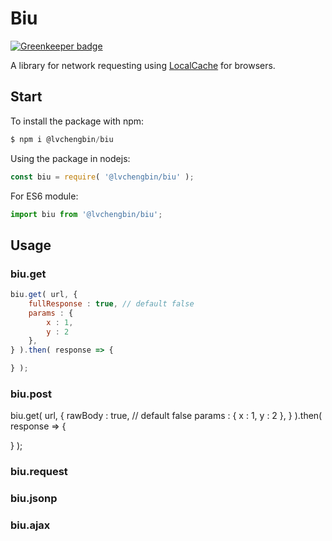# Biu

[![Greenkeeper badge](https://badges.greenkeeper.io/LvChengbin/biu.svg)](https://greenkeeper.io/)

A library for network requesting using [LocalCache](https://github.com/LvChengbin/localcache) for browsers.

## Start

To install the package with npm:

```js
$ npm i @lvchengbin/biu
```

Using the package in nodejs:

```js
const biu = require( '@lvchengbin/biu' );
```

For ES6 module:

```js
import biu from '@lvchengbin/biu';
```

## Usage

### biu.get

```js
biu.get( url, {
    fullResponse : true, // default false
    params : {
        x : 1,
        y : 2
    },
} ).then( response => {

} );
```
### biu.post

biu.get( url, {
    rawBody : true, // default false
    params : {
        x : 1,
        y : 2
    },
} ).then( response => {

} );

### biu.request

### biu.jsonp

### biu.ajax
